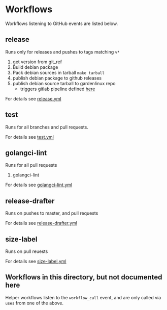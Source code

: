 # Workflows

Workflows listening to GitHub events are listed below.

## release

Runs only for releases and pushes to tags matching `v*` 

1. get version from git_ref 
1. Build debian package
1. Pack debian sources in tarball `make tarball`
1. publish debian package to github releases
1. publish debian source tarball to gardenlinux repo
    - triggers gitlab pipeline defined [here](https://gitlab.com/gardenlinux/gardenlinux-metalbond)

For details see [release.yml](release.yml)

## test

Runs for all branches and pull requests.

For details see [test.yml](test.yml)


## golangci-lint

Runs for all pull requests

1. golangci-lint

For details see [golangci-lint.yml](golangci-lint.yml)


## release-drafter

Runs on pushes to master, and pull requests

For details see [release-drafter.yml](release-drafter.yml)

## size-label

Runs on pull reuests

For details see [size-label.yml](size-label.yml)


## Workflows in this directory, but not documented here

Helper workflows listen to the `workflow_call` event, and are only called via `uses` from one of the above.

